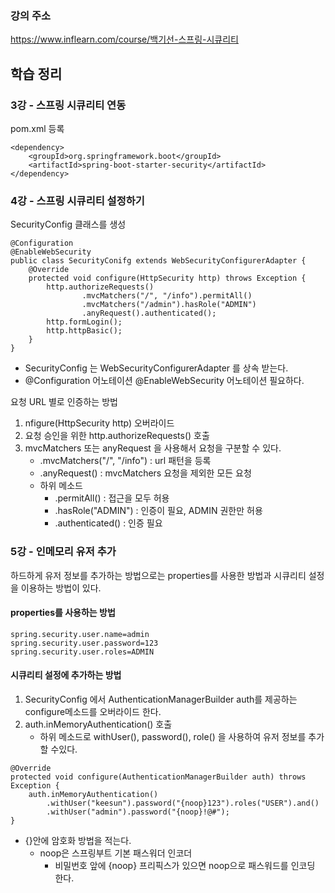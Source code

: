 ### 강의 주소
https://www.inflearn.com/course/백기선-스프링-시큐리티

## 학습 정리 
### 3강 - 스프링 시큐리티 연동

pom.xml 등록
```
<dependency>
    <groupId>org.springframework.boot</groupId>
    <artifactId>spring-boot-starter-security</artifactId>
</dependency>
```

### 4강 - 스프링 시큐리티 설정하기

SecurityConfig 클래스를 생성
```
@Configuration
@EnableWebSecurity
public class SecurityConifg extends WebSecurityConfigurerAdapter {
    @Override
    protected void configure(HttpSecurity http) throws Exception {
        http.authorizeRequests()
                .mvcMatchers("/", "/info").permitAll()
                .mvcMatchers("/admin").hasRole("ADMIN")
                .anyRequest().authenticated();
        http.formLogin();
        http.httpBasic();
    }
}
```

- SecurityConfig 는 WebSecurityConfigurerAdapter 를 상속 받는다.
- @Configuration 어노테이션 @EnableWebSecurity 어노테이션 필요하다.

요청 URL 별로 인증하는 방법

1. nfigure(HttpSecurity http) 오버라이드
2. 요청 승인을 위한 http.authorizeRequests() 호출
3. mvcMatchers 또는  anyRequest 을 사용해서 요청을 구분할 수 있다.
   - .mvcMatchers("/", "/info") : url 패턴을 등록
   - .anyRequest() : mvcMatchers 요청을 제외한 모든 요청
   - 하위 메소드
     - .permitAll() : 접근을 모두 허용
     - .hasRole("ADMIN") : 인증이 필요, ADMIN 권한만 허용
     - .authenticated() : 인증 필요

### 5강 - 인메모리 유저 추가
하드하게 유저 정보를 추가하는 방법으로는 properties를 사용한 방법과 시큐리티 설정을 이용하는 방법이 있다.
#### properties를 사용하는 방법

```  
spring.security.user.name=admin
spring.security.user.password=123
spring.security.user.roles=ADMIN
```  
#### 시큐리티 설정에 추가하는 방법
1. SecurityConfig 에서 AuthenticationManagerBuilder auth를 제공하는 configure메소드를 오버라이드 한다.
2. auth.inMemoryAuthentication() 호출
   - 하위 메소드로 withUser(), password(), role() 을 사용하여 유저 정보를 추가 할 수있다.
```   
@Override
protected void configure(AuthenticationManagerBuilder auth) throws Exception {
    auth.inMemoryAuthentication()
        .withUser("keesun").password("{noop}123").roles("USER").and()
        .withUser("admin").password("{noop}!@#");
}
```
- {}안에 암호화 방법을 적는다.
  - noop은 스프링부트 기본 패스워더 인코더 
    - 비밀번호 앞에 {noop} 프리픽스가 있으면 noop으로 패스워드를 인코딩 한다.
